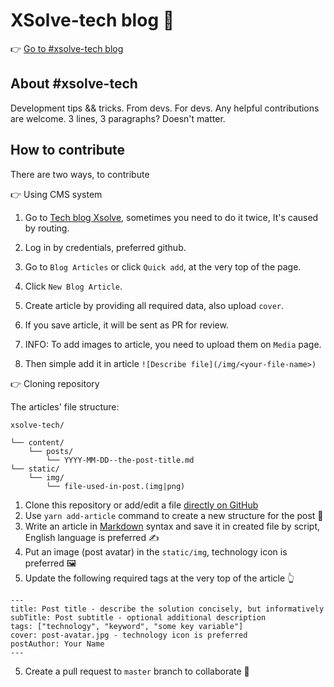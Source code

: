 # XSolve-tech blog 📰

👉 [Go to #xsolve-tech blog](https://tech.xsolve.software/)

## About #xsolve-tech
Development tips && tricks.
From devs. For devs.
Any helpful contributions are welcome.
3 lines, 3 paragraphs? Doesn't matter.

## How to contribute
There are two ways, to contribute

👉 Using CMS system

1. Go to [Tech blog Xsolve](https://tech.xsolve.software/admin/), sometimes you need to do it twice, It's caused by routing.
2. Log in by credentials, preferred github.
3. Go to `Blog Articles` or click `Quick add`, at the very top of the page.
4. Click `New Blog Article`.
5. Create article by providing all required data, also upload `cover`.
6. If you save article, it will be sent as PR for review.

7. INFO: To add images to article, you need to upload them on `Media` page.
8. Then simple add it in article `![Describe file](/img/<your-file-name>)`


👉 Cloning repository

The articles' file structure:

```
xsolve-tech/

└── content/
    └── posts/
        └── YYYY-MM-DD--the-post-title.md
└── static/
    └── img/
        └── file-used-in-post.(img|png)
```

1. Clone this repository or add/edit a file
[directly on GitHub](https://github.com/xsolve-pl/xsolve-tech/new/master/content/posts)
2. Use `yarn add-article` command to create a new structure for the post 📂
3. Write an article in [Markdown](https://github.com/adam-p/markdown-here/wiki/Markdown-Cheatsheet)
syntax and save it in created file by script, English language is preferred ✍️
4. Put an image (post avatar) in the `static/img`, technology icon is preferred 🖼
5. Update the following required tags at the very top of the article 👆

```
---
title: Post title - describe the solution concisely, but informatively
subTitle: Post subtitle - optional additional description
tags: ["technology", "keyword", "some key variable"]
cover: post-avatar.jpg - technology icon is preferred
postAuthor: Your Name
---
```

5. Create a pull request to `master` branch to collaborate 🙌
